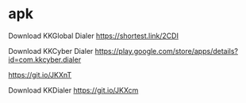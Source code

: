 # apk
Download KKGlobal Dialer
https://shortest.link/2CDI

Download KKCyber Dialer
https://play.google.com/store/apps/details?id=com.kkcyber.dialer

https://git.io/JKXnT

Download KKDialer
https://git.io/JKXcm
